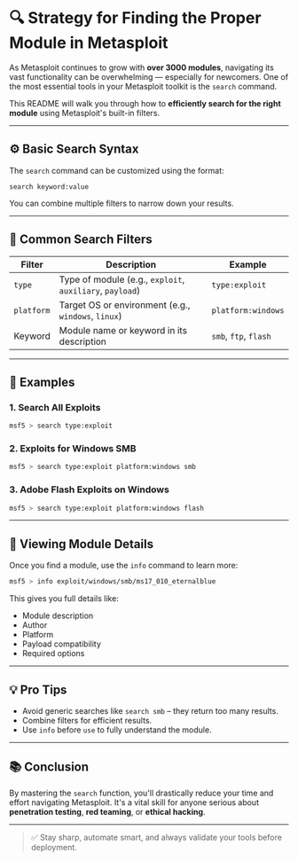 # 🔍 Strategy for Finding the Proper Module in Metasploit

As Metasploit continues to grow with **over 3000 modules**, navigating its vast functionality can be overwhelming — especially for newcomers. One of the most essential tools in your Metasploit toolkit is the `search` command.

This README will walk you through how to **efficiently search for the right module** using Metasploit's built-in filters.

---

## ⚙️ Basic Search Syntax

The `search` command can be customized using the format:

```
search keyword:value
```

You can combine multiple filters to narrow down your results.

---

## 🔑 Common Search Filters

| Filter     | Description                                              | Example                    |
|------------|----------------------------------------------------------|----------------------------|
| `type`     | Type of module (e.g., `exploit`, `auxiliary`, `payload`) | `type:exploit`             |
| `platform` | Target OS or environment (e.g., `windows`, `linux`)      | `platform:windows`         |
| Keyword    | Module name or keyword in its description                | `smb`, `ftp`, `flash`      |

---

## 🧪 Examples

### 1. Search All Exploits
```bash
msf5 > search type:exploit
```

### 2. Exploits for Windows SMB
```bash
msf5 > search type:exploit platform:windows smb
```

### 3. Adobe Flash Exploits on Windows
```bash
msf5 > search type:exploit platform:windows flash
```

---

## 📖 Viewing Module Details

Once you find a module, use the `info` command to learn more:

```bash
msf5 > info exploit/windows/smb/ms17_010_eternalblue
```

This gives you full details like:
- Module description
- Author
- Platform
- Payload compatibility
- Required options

---

## 💡 Pro Tips

- Avoid generic searches like `search smb` – they return too many results.
- Combine filters for efficient results.
- Use `info` before `use` to fully understand the module.

---

## 📚 Conclusion

By mastering the `search` function, you'll drastically reduce your time and effort navigating Metasploit. It's a vital skill for anyone serious about **penetration testing**, **red teaming**, or **ethical hacking**.

---

> ✅ Stay sharp, automate smart, and always validate your tools before deployment.
